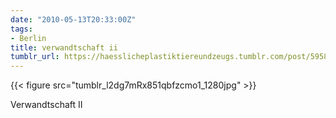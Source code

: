 ```yaml
---
date: "2010-05-13T20:33:00Z"
tags:
- Berlin
title: verwandtschaft ii
tumblr_url: https://haesslicheplastiktiereundzeugs.tumblr.com/post/595815852/verwandtschaft-ii
---
```

{{< figure src="tumblr_l2dg7mRx851qbfzcmo1_1280jpg" >}} 

Verwandtschaft II

